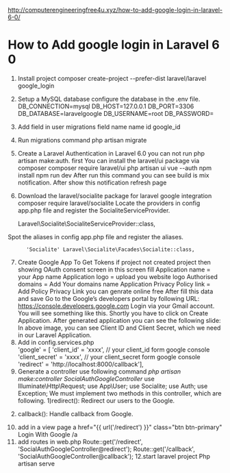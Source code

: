 http://computerengineeringfree4u.xyz/how-to-add-google-login-in-laravel-6-0/

How to Add google login in Laravel 6 0
====================================
1. Install project 
 composer create-project --prefer-dist laravel/laravel google_login
2. Setup a MySQL database
 configure the database in the .env file.
  DB_CONNECTION=mysql
  DB_HOST=127.0.0.1
  DB_PORT=3306
  DB_DATABASE=laravelgoogle
  DB_USERNAME=root
  DB_PASSWORD=
3. Add field in user migrations
 field name name id google_id  
   
4. Run  migrations command
 php artisan migrate
5. Create a Laravel Authentication
 in Laravel 6.0 you can not run php artisan make:auth.
 first You can install the laravel/ui package via composer
  composer require laravel/ui
  php artisan ui vue --auth
  npm install 
  npm run dev
    After run this command you can see build is mix notification. 
    After show this notification refresh page 
6. Download the laravel/socialite package for laravel google integration    
 composer require laravel/socialite
  Locate the providers in config  app.php file and register the SocialiteServiceProvider.
              
     Laravel\Socialite\SocialiteServiceProvider::class,           

  Spot the aliases in config  app.php file and register the aliases.

          'Socialite' Laravel\Socialite\Facades\Socialite::class,
         
7. Create Google App To Get Tokens
 if project not created project then showing 
   OAuth consent screen
   in this screen fill 
    Application name = your App name 
    Application logo = upload you website logo
    Authorised domains = Add Your domains name
    Application Privacy Policy link = Add Policy Privacy Link you can genrate online free 
    After fill this data and save 
 Go to the Google’s developers portal by following URL: https://console.developers.google.com
 Login via your Gmail account. You will see something like this.
 Shortly you have to click on Create Application.  After generated application you can see the following slide:
 In above image, you can see Client ID and Client Secret, which we need in our Laravel Application.
8. Add in config.services.php  
  'google' = [
        'client_id' = 'xxxx', // your client_id form google console
        'client_secret' = 'xxxx', // your client_secret form google console
        'redirect' = 'http://localhost:8000/callback'],
9. Generate a controller
 use following command 
  *php artisan make:controller SocialAuthGoogleController*
  use Illuminate\Http\Request; 
  use App\User;
  use Socialite;
  use Auth; 
  use Exception;
 We must implement two methods in this controller, which are following.
  1)redirect():  Redirect our users to the Google.
       

  2) callback():  Handle callback from Google. 
  
10. add in a view page
  a href="{{ url('/redirect') }}" class="btn btn-primary" Login With Google /a     
11. add routes in web.php
 Route::get('/redirect', 'SocialAuthGoogleController@redirect');
 Route::get('/callback', 'SocialAuthGoogleController@callback');
12.start laravel project 
   Php artisan serve
